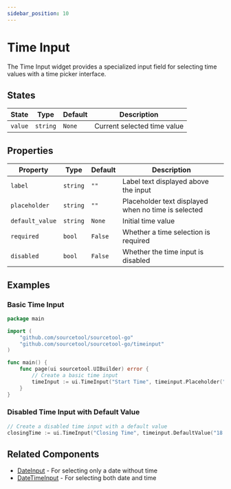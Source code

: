 ```yaml
---
sidebar_position: 10
---
```


# Time Input

The Time Input widget provides a specialized input field for selecting time values with a time picker interface.

## States

| State | Type | Default | Description |
|-------|------|---------|-------------|
| `value` | `string` | `None` | Current selected time value |

## Properties

| Property | Type | Default | Description |
|----------|------|---------|-------------|
| `label` | `string` | `""` | Label text displayed above the input |
| `placeholder` | `string` | `""` | Placeholder text displayed when no time is selected |
| `default_value` | `string` | `None` | Initial time value |
| `required` | `bool` | `False` | Whether a time selection is required |
| `disabled` | `bool` | `False` | Whether the time input is disabled |

## Examples

### Basic Time Input

```go
package main

import (
    "github.com/sourcetool/sourcetool-go"
    "github.com/sourcetool/sourcetool-go/timeinput"
)

func main() {
    func page(ui sourcetool.UIBuilder) error {
        // Create a basic time input
        timeInput := ui.TimeInput("Start Time", timeinput.Placeholder("Select time"))
    }
}
```

### Disabled Time Input with Default Value

```go
// Create a disabled time input with a default value
closingTime := ui.TimeInput("Closing Time", timeinput.DefaultValue("18:00:00"), timeinput.Disabled(true))
```

## Related Components

- [DateInput](./date-input) - For selecting only a date without time
- [DateTimeInput](./date-time-input) - For selecting both date and time
